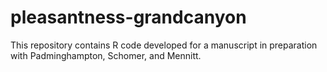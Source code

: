 # pleasantness-grandcanyon
This repository contains R code developed for a manuscript in preparation with Padminghampton, Schomer, and Mennitt.
